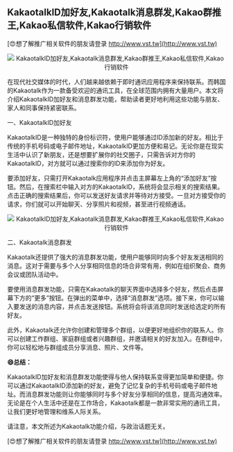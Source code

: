 ## **KakaotalkID加好友,Kakaotalk消息群发,Kakao群推王,Kakao私信软件,Kakao行销软件**

[😍想了解推广相关软件的朋友请登录 http://www.vst.tw](http://www.vst.tw)

 <center><img src="https://vst.tw/MP4/tuiguang/png/5.png" alt="KakaotalkID加好友,Kakaotalk消息群发,Kakao群推王,Kakao私信软件,Kakao行销软件"></center>

在现代社交媒体的时代，人们越来越依赖于即时通讯应用程序来保持联系。而韩国的Kakaotalk作为一款备受欢迎的通讯工具，在全球范围内拥有大量用户。本文将介绍KakaotalkID加好友和消息群发功能，帮助读者更好地利用这些功能与朋友、家人和同事保持紧密联系。

一、KakaotalkID加好友

KakaotalkID是一种独特的身份标识符，使用户能够通过ID添加新的好友。相比于传统的手机号码或电子邮件地址，KakaotalkID更加方便和易记。无论你是在现实生活中认识了新朋友，还是想要扩展你的社交圈子，只需告诉对方你的KakaotalkID，对方就可以通过搜索你的ID来添加你为好友。

要添加好友，只需打开Kakaotalk应用程序并点击主屏幕左上角的“添加好友”按钮。然后，在搜索栏中输入对方的KakaotalkID，系统将会显示相关的搜索结果。点击正确的搜索结果后，你可以发送好友请求并等待对方接受。一旦对方接受你的请求，你们就可以开始聊天、分享照片和视频，甚至进行视频通话。

 <center><img src="https://vst.tw/MP4/tuiguang/png/7.png" alt="KakaotalkID加好友,Kakaotalk消息群发,Kakao群推王,Kakao私信软件,Kakao行销软件"></center>

二、Kakaotalk消息群发

Kakaotalk还提供了强大的消息群发功能，使用户能够同时向多个好友发送相同的消息。这对于需要与多个人分享相同信息的场合非常有用，例如在组织聚会、商务会议或团队活动中。

要使用消息群发功能，只需在Kakaotalk的聊天界面中选择多个好友，然后点击屏幕下方的“更多”按钮。在弹出的菜单中，选择“消息群发”选项。接下来，你可以输入要发送的消息内容，并点击发送按钮。系统将会将该消息同时发送给选定的所有好友。

此外，Kakaotalk还允许你创建和管理多个群组，以便更好地组织你的联系人。你可以创建工作群组、家庭群组或者兴趣群组，并邀请相关的好友加入。在群组中，你可以轻松地与群组成员分享消息、照片、文件等。

**😄总结：**

KakaotalkID加好友和消息群发功能使得与他人保持联系变得更加简单和便捷。你可以通过KakaotalkID添加新的好友，避免了记忆复杂的手机号码或电子邮件地址。而消息群发功能则让你能够同时与多个好友分享相同的信息，提高沟通效率。无论是在个人生活中还是在工作场合，Kakaotalk都是一款非常实用的通讯工具，让我们更好地管理和维系人际关系。

请注意，本文所述为Kakaotalk功能介绍，与政治话题无关。

[😍想了解推广相关软件的朋友请登录 http://www.vst.tw](http://www.vst.tw)



